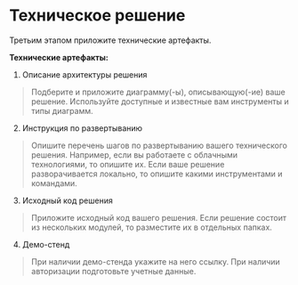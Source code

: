 # Техническое решение

Третьим этапом приложите технические артефакты.

**Технические артефакты:**

1) Описание архитектуры решения

> Подберите и приложите диаграмму(-ы), описывающую(-ие) ваше решение.
> Используйте доступные и известные вам инструменты и типы диаграмм.

2) Инструкция по развертыванию

> Опишите перечень шагов по развертыванию вашего технического решения.
> Например, если вы работаете с облачными технологиями, то опишите их.
> Если ваше решение разворачивается локально, то опишите какими инструментами и командами.

3) Исходный код решения

> Приложите исходный код вашего решения.
> Если решение состоит из нескольких модулей, то разместите их в отдельных папках.

4) Демо-стенд

> При наличии демо-стенда укажите на него ссылку.
> При наличии авторизации подготовьте учетные данные.
